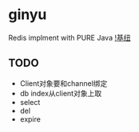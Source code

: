# ginyu
Redis implment with PURE Java
[!基纽](./ginyu.png)


## TODO
- Client对象要和channel绑定
- db index从client对象上取
- select
- del
- expire